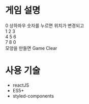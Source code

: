 # 게임 설명
0 상하좌우 숫자를 누르면 위치가 변경되고<br>
1 2 3<br>
4 5 6<br>
7 8 0<br>
모양을 만들면 Game Clear

# 사용 기술
- reactJS
- ES5+
- styled-components
